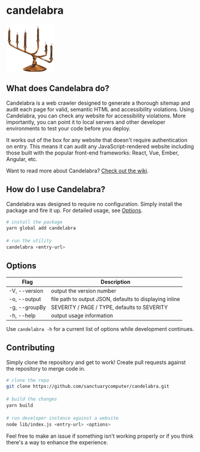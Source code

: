 # candelabra

<img src="./candelabra-logo.png" alt="Candelabra Logo - Lit candles on a 6-prong candelabra glowing in the dark" width="128px"/>

## What does Candelabra do?

Candelabra is a web crawler designed to generate a thorough sitemap and audit each page for valid, semantic HTML and accessibility violations. Using Candelabra, you can check any website for accessibility violations. More importantly, you can point it to local servers and other developer environments to test your code before you deploy.

It works out of the box for any website that doesn't require authentication on entry. This means it can audit any JavaScript-rendered website including those built with the popular front-end frameworks: React, Vue, Ember, Angular, etc.

Want to read more about Candelabra? [Check out the wiki](https://github.com/sanctuarycomputer/candelabra/wiki).

## How do I use Candelabra?

Candelabra was designed to require no configuration. Simply install the package and fire it up. For detailed usage, see [Options](#options).

```bash
# install the package
yarn global add candelabra

# run the utility
candelabra <entry-url>
```

## Options

| Flag                  | Description                                             |
| --------------------- | ------------------------------------------------------- |
| -V, --version         | output the version number                               |
| -o, --output <path>   | file path to output JSON, defaults to displaying inline |
| -g, --groupBy <group> | SEVERITY / PAGE / TYPE, defaults to SEVERITY            |
| -h, --help            | output usage information                                |

Use `candelabra -h` for a current list of options while development continues.

## Contributing

Simply clone the repository and get to work! Create pull requests against the repository to merge code in.

```bash
# clone the repo
git clone https://github.com/sanctuarycomputer/candelabra.git

# build the changes
yarn build

# run developer instance against a website
node lib/index.js <entry-url> <options>
```

Feel free to make an issue if something isn't working properly or if you think there's a way to enhance the experience.
